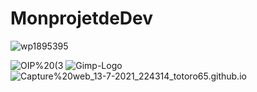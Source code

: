 # MonprojetdeDev


![wp1895395](https://github.com/totoro65/MonprojetdeDev-index.html/blob/main/wp1895395.png?raw=true)

![OIP%20(3](https://github.com/totoro65/MonprojetdeDev-index.html/blob/main/OIP%20(3).jpg?raw=true)
![Gimp-Logo](https://github.com/totoro65/MonprojetdeDev.html/blob/main/Gimp-Logo.png?raw=true)
![Capture%20web_13-7-2021_224314_totoro65.github.io](https://github.com/totoro65/MonprojetdeDev.html/blob/main/Capture%20web_13-7-2021_224314_totoro65.github.io.jpeg?raw=true)

